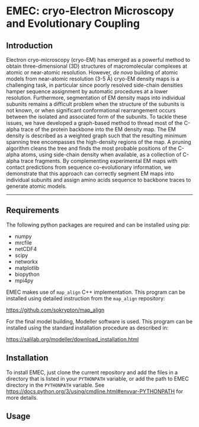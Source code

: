 # EMEC: cryo-Electron Microscopy and Evolutionary Coupling

## Introduction
Electron cryo-microscopy (cryo-EM) has emerged as a powerful method to obtain three-dimensional (3D) structures of macromolecular complexes at atomic or near-atomic resolution. However, *de novo* building of atomic models from near-atomic resolution (3-5 Å) cryo-EM density maps is a challenging task, in particular since poorly resolved side-chain densities hamper sequence assignment by automatic procedures at a lower resolution. Furthermore, segmentation of EM density maps into individual subunits remains a difficult problem when the structure of the subunits is not known, or when significant conformational rearrangement occurs between the isolated and associated form of the subunits. To tackle these issues, we have developed a graph-based method to thread most of the C-alpha trace of the protein backbone into the EM density map. The EM density is described as a weighted graph such that the resulting minimum spanning tree encompasses the high-density regions of the map. A pruning algorithm cleans the tree and finds the most probable positions of the C-alpha atoms, using side-chain density when available, as a collection of C-alpha trace fragments. By complementing experimental EM maps with contact predictions from sequence co-evolutionary information, we demonstrate that this approach can correctly segment EM maps into individual subunits and assign amino acids sequence to backbone traces to generate atomic models.

---

## Requirements

The following python packages are required and can be installed using pip:

- numpy
- mrcfile
- netCDF4
- scipy
- networkx
- matplotlib
- biopython
- mpi4py

EMEC makes use of `map_align` C++ implementation. This program can be installed using detailed instruction from the `map_align` repository:

https://github.com/sokrypton/map_align

For the final model building, Modeller software is used. This program can be installed using the standard installation procedure as described in:

https://salilab.org/modeller/download_installation.html

## Installation

To install EMEC, just clone the current repository and add the files in a directory that is listed in your `PYTHONPATH` variable, or add the path to EMEC directory in the `PYTHONPATH` variable. See https://docs.python.org/3/using/cmdline.html#envvar-PYTHONPATH for more details.

## Usage

